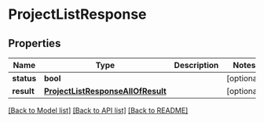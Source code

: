 # ProjectListResponse

## Properties

Name | Type | Description | Notes
------------ | ------------- | ------------- | -------------
**status** | **bool** |  | [optional]
**result** | [**ProjectListResponseAllOfResult**](ProjectListResponseAllOfResult.md) |  | [optional]

[[Back to Model list]](../README.md#documentation-for-models) [[Back to API list]](../README.md#documentation-for-api-endpoints) [[Back to README]](../README.md)
